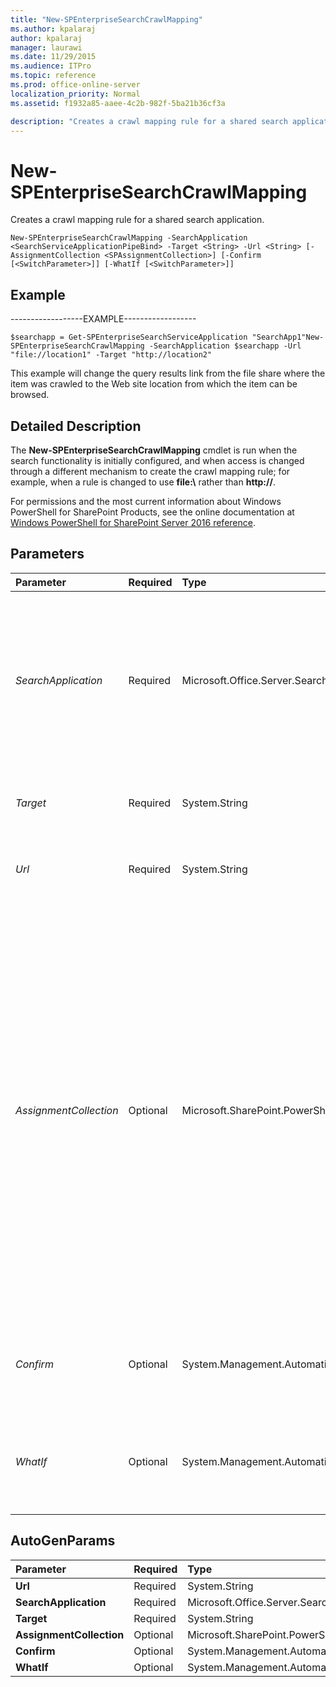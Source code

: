 ```yaml
---
title: "New-SPEnterpriseSearchCrawlMapping"
ms.author: kpalaraj
author: kpalaraj
manager: laurawi
ms.date: 11/29/2015
ms.audience: ITPro
ms.topic: reference
ms.prod: office-online-server
localization_priority: Normal
ms.assetid: f1932a85-aaee-4c2b-982f-5ba21b36cf3a

description: "Creates a crawl mapping rule for a shared search application."
---
```


# New-SPEnterpriseSearchCrawlMapping

Creates a crawl mapping rule for a shared search application.
  
```
New-SPEnterpriseSearchCrawlMapping -SearchApplication <SearchServiceApplicationPipeBind> -Target <String> -Url <String> [-AssignmentCollection <SPAssignmentCollection>] [-Confirm [<SwitchParameter>]] [-WhatIf [<SwitchParameter>]]

```

## Example

------------------EXAMPLE------------------
  
```
$searchapp = Get-SPEnterpriseSearchServiceApplication "SearchApp1"New-SPEnterpriseSearchCrawlMapping -SearchApplication $searchapp -Url "file://location1" -Target "http://location2"
```

This example will change the query results link from the file share where the item was crawled to the Web site location from which the item can be browsed.
  
## Detailed Description

The **New-SPEnterpriseSearchCrawlMapping** cmdlet is run when the search functionality is initially configured, and when access is changed through a different mechanism to create the crawl mapping rule; for example, when a rule is changed to use **file:\\** rather than **http://**. 
  
For permissions and the most current information about Windows PowerShell for SharePoint Products, see the online documentation at [Windows PowerShell for SharePoint Server 2016 reference](https://go.microsoft.com/fwlink/p/?LinkId=671715). 
  
## Parameters

|**Parameter**|**Required**|**Type**|**Description**|
|:-----|:-----|:-----|:-----|
| _SearchApplication_ <br/> |Required  <br/> |Microsoft.Office.Server.Search.Cmdlet.SearchServiceApplicationPipeBind  <br/> |Specifies the search application that contains the crawl mapping collection.  <br/> The type must be a valid GUID, in the form 12345678-90ab-cdef-1234-567890bcdefgh; a valid search application name (for example, SearchApp1); or an instance of a valid **SearchServiceApplication** object.  <br/> |
| _Target_ <br/> |Required  <br/> |System.String  <br/> |Specifies the target URI for the crawl mapping to get.  <br/> The type must be a valid URI; for example, file:\\ server_name\sitedocs.  <br/> |
| _Url_ <br/> |Required  <br/> |System.String  <br/> |Specifies the source URI for the crawl mapping.  <br/> The type must be a valid URL, in the form http://server_name.  <br/> |
| _AssignmentCollection_ <br/> |Optional  <br/> |Microsoft.SharePoint.PowerShell.SPAssignmentCollection  <br/> |Manages objects for the purpose of proper disposal. Use of objects, such as **SPWeb** or **SPSite**, can use large amounts of memory and use of these objects in Windows PowerShell scripts requires proper memory management. Using the **SPAssignment** object, you can assign objects to a variable and dispose of the objects after they are needed to free up memory. When **SPWeb**, **SPSite**, or **SPSiteAdministration** objects are used, the objects are automatically disposed of if an assignment collection or the **Global** parameter is not used.  <br/> > [!NOTE]> When the **Global** parameter is used, all objects are contained in the global store. If objects are not immediately used, or disposed of by using the **Stop-SPAssignment** command, an out-of-memory scenario can occur.           |
| _Confirm_ <br/> |Optional  <br/> |System.Management.Automation.SwitchParameter  <br/> |Prompts you for confirmation before executing the command. For more information, type the following command: **get-help about_commonparameters** <br/> |
| _WhatIf_ <br/> |Optional  <br/> |System.Management.Automation.SwitchParameter  <br/> |Displays a message that describes the effect of the command instead of executing the command. For more information, type the following command: **get-help about_commonparameters** <br/> |
   
## AutoGenParams

|**Parameter**|**Required**|**Type**|**Description**|
|:-----|:-----|:-----|:-----|
|**Url** <br/> |Required  <br/> |System.String  <br/> ||
|**SearchApplication** <br/> |Required  <br/> |Microsoft.Office.Server.Search.Cmdlet.SearchServiceApplicationPipeBind  <br/> ||
|**Target** <br/> |Required  <br/> |System.String  <br/> ||
|**AssignmentCollection** <br/> |Optional  <br/> |Microsoft.SharePoint.PowerShell.SPAssignmentCollection  <br/> ||
|**Confirm** <br/> |Optional  <br/> |System.Management.Automation.SwitchParameter  <br/> ||
|**WhatIf** <br/> |Optional  <br/> |System.Management.Automation.SwitchParameter  <br/> ||
   

